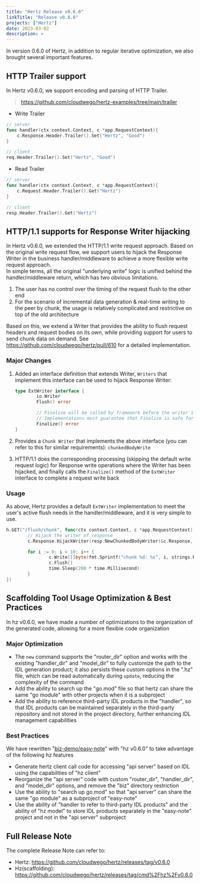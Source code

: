 ```yaml
---
title: "Hertz Release v0.6.0"
linkTitle: "Release v0.6.0"
projects: ["Hertz"]
date: 2023-03-02
description: >
---
```


In version 0.6.0 of Hertz, in addition to regular iterative optimization, we also brought several important features.

## HTTP Trailer support

In Hertz v0.6.0, we support encoding and parsing of HTTP Trailer.

> https://github.com/cloudwego/hertz-examples/tree/main/trailer

- Write Trailer

```go
// server
func handler(ctx context.Context, c *app.RequestContext){
    c.Response.Header.Trailer().Set("Hertz", "Good")
}

// client
req.Header.Trailer().Set("Hertz", "Good")
```

- Read Trailer

```go
// server
func handler(ctx context.Context, c *app.RequestContext){
    c.Request.Header.Trailer().Get("Hertz")
}

// client
resp.Header.Trailer().Get("Hertz")
```

## HTTP/1.1 supports for Response Writer hijacking

In Hertz v0.6.0, we extended the HTTP/1.1 write request approach. Based on the original write request flow, we support users to hijack the Response Writer in the business handler/middleware to achieve a more flexible write request approach.</br>
In simple terms, all the original "underlying write" logic is unified behind the handler/middleware return, which has two obvious limitations.

1. The user has no control over the timing of the request flush to the other end
2. For the scenario of incremental data generation & real-time writing to the peer by chunk, the usage is relatively complicated and restrictive on top of the old architecture

Based on this, we extend a Writer that provides the ability to flush request headers and request bodies on its own, while providing support for users to send chunk data on demand. See https://github.com/cloudwego/hertz/pull/610 for a detailed implementation.

### Major Changes

1. Added an interface definition that extends Writer, `Writers` that implement this interface can be used to hijack Response Writer:

   ```go
   type ExtWriter interface {
           io.Writer
           Flush() error

           // Finalize will be called by framework before the writer is released.
           // Implementations must guarantee that Finalize is safe for multiple calls.
           Finalize() error
   }
   ```

2. Provides a `Chunk Writer` that implements the above interface (you can refer to this for similar requirements): `chunkedBodyWrite`
3. HTTP/1.1 does the corresponding processing (skipping the default write request logic) for Response write operations where the Writer has been hijacked, and finally calls the `Finalize()` method of the `ExtWriter` interface to complete a request write back

### Usage

As above, Hertz provides a default `ExtWriter` implementation to meet the user's active flush needs in the handler/middleware, and it is very simple to use.

```go
h.GET("/flush/chunk", func(ctx context.Context, c *app.RequestContext) {
        // Hijack the writer of response
        c.Response.HijackWriter(resp.NewChunkedBodyWriter(&c.Response, c.GetWriter()))

        for i := 0; i < 10; i++ {
                c.Write([]byte(fmt.Sprintf("chunk %d: %s", i, strings.Repeat("hi~", i)))) // nolint: errcheck
                c.Flush()                                                                 // nolint: errcheck
                time.Sleep(200 * time.Millisecond)
        }
})
```

## Scaffolding Tool Usage Optimization & Best Practices

In hz v0.6.0, we have made a number of optimizations to the organization of the generated code, allowing for a more flexible code organization

### Major Optimization

- The `new` command supports the "router_dir" option and works with the existing "handler_dir" and "model_dir" to fully customize the path to the IDL generation product; it also persists these custom options in the ".hz" file, which can be read automatically during `update`, reducing the complexity of the command
- Add the ability to search up the "go.mod" file so that hertz can share the same "go module" with other projects when it is a subproject
- Add the ability to reference third-party IDL products in the "handler", so that IDL products can be maintained separately in the third-party repository and not stored in the project directory, further enhancing IDL management capabilities

### Best Practices

We have rewritten "[biz-demo/easy-note](https://github.com/cloudwego/biz-demo/pull/26)" with "hz v0.6.0" to take advantage of the following hz features

- Generate hertz client call code for accessing "api server" based on IDL using the capabilities of "hz client"
- Reorganize the "api server" code with custom "router_dir", "handler_dir", and "model_dir" options, and remove the "biz" directory restriction
- Use the ability to "search up go.mod" so that "api server" can share the same "go module" as a subproject of "easy-note"
- Use the ability of "handler to refer to third-party IDL products" and the ability of "hz model" to store IDL products separately in the "easy-note" project and not in the "api server" subproject

## Full Release Note

The complete Release Note can refer to:

- Hertz: https://github.com/cloudwego/hertz/releases/tag/v0.6.0
- Hz(scaffolding): https://github.com/cloudwego/hertz/releases/tag/cmd%2Fhz%2Fv0.6.0
